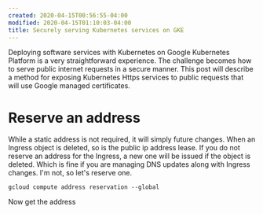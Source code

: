 ```yaml
---
created: 2020-04-15T00:56:55-04:00
modified: 2020-04-15T01:10:03-04:00
title: Securely serving Kubernetes services on GKE
---
```


Deploying software services with Kubernetes on Google Kubernetes Platform is a very straightforward experience. The challenge becomes how to serve public internet requests in a secure manner. This post will describe a method for exposing Kubernetes Https services to public requests that will use Google managed certificates.

# Reserve an address

While a static address is not required, it will simply future changes. When an Ingress object is deleted, so is the public ip address lease. If you do not reserve an address for the Ingress, a new one will be issued if the object is deleted. Which is fine if you are managing DNS updates along with Ingress changes. I'm not, so let's reserve one.

```
gcloud compute address reservation --global
```

Now get the address